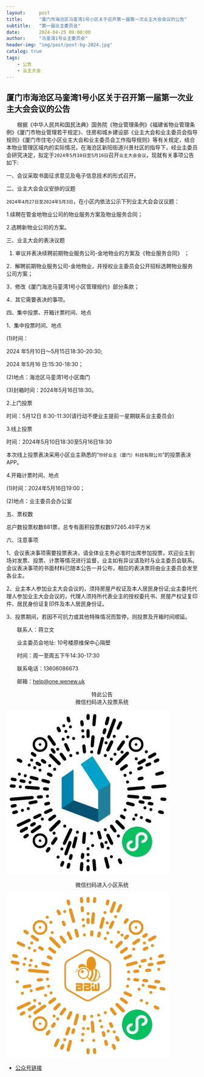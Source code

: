 ```yaml
---
layout:     post
title:      "厦门市海沧区马銮湾1号小区关于召开第一届第一次业主大会会议的公告"
subtitle:   "第一届业主委员会"
date:       2024-04-25 09:00:00
author:     "马銮湾1号业主委员会"
header-img: "img/post/post-bg-2024.jpg"
catalog: true
tags:
    - 公告
    - 业主大会
---
```




## 厦门市海沧区马銮湾1号小区关于召开第一届第一次业主大会会议的公告

&emsp;&emsp;根据《中华人民共和国民法典》国务院《物业管理条例》《福建省物业管理条例》《厦门市物业管理若干规定》、住房和城乡建设部《业主大会和业主委员会指导规则》《厦门市住宅小区业主大会和业主委员会工作指导规则》等有关规定，结合本物业管理区域内的实际情况，在海沧区新阳街道兴景社区的指导下，经业主委员会研究决定，拟定于`2024年5月10日至5月16日`召开`业主大会会议`，现就有关事项公告如下:

一、会议采取书面征求意见及电子信息技术的形式召开。

二、业主大会会议安排的议题

`2024年4月27日至2024年5月3日`，在小区内依法公示下列业主大会会议议题：

1.续聘在管金地物业公司的物业服务方案及物业服务合同；

2.选聘新物业公司的方案。

三、业主大会的表决议题 

1. 审议并表决续聘前期物业服务公司-金地物业的方案及《物业服务合同》 ； 

2．解聘前期物业服务公司-金地物业，并授权业主委员会公开招标选聘物业服务公司方案；

3．修改《厦门海沧马銮湾1号小区管理规约》部分条款；

4．其它需要表决的事项。

四、集中投票、开箱计票时间、地点 

1、集中投票时间、地点 

(1)时间：

2024 年5月10日～5月15日18:30-20:30;

2024 年5月16 日:15:30-18:30； 

(2)地点：海沧区马銮湾1号小区南门 

(3)封箱时间：2024年5月16日18:30。 

2.上门投票 

时间：5月12日 8:30-11:30(请行动不便业主提前一星期联系业主委员会) 

3.线上投票 

时间：2024年5月10日18:30至5月16日18:30 

本次线上投票表决采用小区业主熟悉的“`你好业主（厦门）科技有限公司`”的投票表决APP。 

4.开箱计票时间、地点 

(1)时间：2024年5月16日19:00；

(2)地点：业主委员会办公室

五、票权数

总户数投票权数881票，总专有面积投票权数97265.49平方米

六、注意事项

1、会议表决事项需要投票表决，请全体业主务必准时出席参加投票，欢迎业主到场对发票、投票、计票等情况进行监督，业主如有异议请及时与业主委员会联系。会议表决事项的书面材料已随本公告一并公布，相应的表决票将由业主委员会发至各业主。

2、业主本人参加业主大会会议的，须持房屋产权证及本人居民身份证;业主委托代理人参加业主大会会议的，代理人须持所代表业主的授权委托书、房屋产权证复印件、居民身份证复印件及本人居民身份证。

3、投票期间，若因不可抗力或其他特殊情况而暂停，则投票及开箱时间顺延。



&emsp;&emsp;联系人：蒋立文     

&emsp;&emsp;业主委员会地址: 10号楼原维保中心隔壁

&emsp;&emsp;时间：周一至周五下午14:30-17:30

&emsp;&emsp;联系电话：13606086673

&emsp;&emsp;邮箱：help@one.wenew.uk

<center>特此公告</center>


<center>微信扫码进入投票系统</center>

![](\img\in-post\你好业主.jpg)

<center>微信扫码进入小区系统</center>

![](\img\in-post\蜂窝智家.jpg)

- [公众号链接](https://mp.weixin.qq.com/s/fh6AHXKUwbLLnJQljpuvQg)

